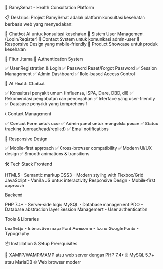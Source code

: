 🏥 RamySehat - Health Consultation Platform

📋 Deskripsi Project
RamySehat adalah platform konsultasi kesehatan berbasis web yang menyediakan:

🤖 Chatbot AI untuk konsultasi kesehatan
👤 Sistem User Management (Login/Register)
📧 Contact System untuk komunikasi admin-user
📱 Responsive Design yang mobile-friendly
🛒 Product Showcase untuk produk kesehatan

🎯 Fitur Utama
🔐 Authentication System

✅ User Registration & Login
✅ Password Reset/Forgot Password
✅ Session Management
✅ Admin Dashboard
✅ Role-based Access Control

🤖 AI Health Chatbot

✅ Konsultasi penyakit umum (Influenza, ISPA, Diare, DBD, dll)
✅ Rekomendasi pengobatan dan pencegahan
✅ Interface yang user-friendly
✅ Database penyakit yang komprehensif

📞 Contact Management

✅ Contact Form untuk user
✅ Admin panel untuk mengelola pesan
✅ Status tracking (unread/read/replied)
✅ Email notifications

📱 Responsive Design

✅ Mobile-first approach
✅ Cross-browser compatibility
✅ Modern UI/UX design
✅ Smooth animations & transitions

🛠️ Tech Stack
Frontend

HTML5 - Semantic markup
CSS3 - Modern styling with Flexbox/Grid
JavaScript - Vanilla JS untuk interactivity
Responsive Design - Mobile-first approach

Backend

PHP 7.4+ - Server-side logic
MySQL - Database management
PDO - Database abstraction layer
Session Management - User authentication

Tools & Libraries

Leaflet.js - Interactive maps
Font Awesome - Icons
Google Fonts - Typography

📦 Installation & Setup
Prerequisites

🔧 XAMPP/WAMP/MAMP atau web server dengan PHP 7.4+
🗄️ MySQL 5.7+ atau MariaDB
🌐 Web browser modern
